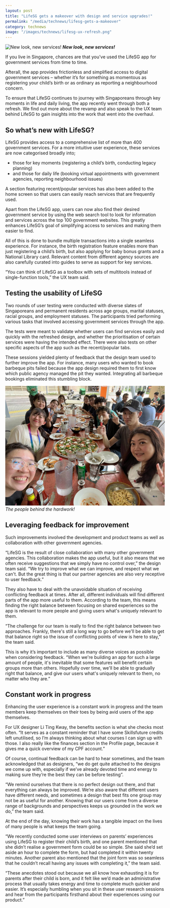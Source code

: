 ```yaml
---
layout: post
title: "LifeSG gets a makeover with design and service upgrades!"
permalink: "/media/technews/lifesg-gets-a-makeover"
category: technews
image: "/images/technews/lifesg-ux-refresh.png"
---
```


![New look, new services!](/images/technews/lifesg-ux-refresh.png)
***New look, new services!*** 

If you live in Singapore, chances are that you’ve used the LifeSG app for government services from time to time. 

Afterall, the app provides frictionless and simplified access to digital government services – whether it’s for something as momentous as registering your child’s birth or as ordinary as reporting a neighbourhood concern.  

To ensure that LifeSG continues to journey with Singaporeans through key moments in life and daily living, the app recently went through both a refresh. We find out more about the revamp and also speak to the UX team behind LifeSG to gain insights into the work that went into the overhaul. 

## So what’s new with LifeSG?
LifeSG provides access to a comprehensive list of more than 400 government services. For a more intuitive user experience, these services are now categorised broadly into;

- those for key moments (registering a child’s birth, conducting legacy planning) 
- and those for daily life (booking virtual appointments with government agencies, reporting neighbourhood issues) 

A section featuring recent/popular services has also been added to the home screen so that users can easily reach services that are frequently used. 

Apart from the LifeSG app, users can now also find their desired government service by using the web search tool to look for information and services across the top 100 government websites. This greatly enhances LifeSG’s goal of simplifying access to services and making them easier to find. 

All of this is done to bundle multiple transactions into a single seamless experience. For instance, the birth registration feature enables more than just registering a child’s birth, but also applying for baby bonus grants and a National Library card. Relevant content from different agency sources are also carefully curated into guides to serve as support for key services.

“You can think of LifeSG as a toolbox with sets of multitools instead of single-function tools,” the UX team said. 

## Testing the usability of LifeSG

Two rounds of user testing were conducted with diverse slates of Singaporeans and permanent residents across age groups, marital statuses, racial groups, and employment statuses. The participants tried performing various tasks that involved accessing government services through the app. 

The tests were meant to validate whether users can find services easily and quickly with the refreshed design, and whether the prioritisation of certain services were having the intended effect. There were also tests on other specific aspects of the app such as the recent/popular tabs. 

These sessions yielded plenty of feedback that the design team used to further improve the app. For instance, many users who wanted to book barbeque pits failed because the app design required them to first know which public agency managed the pit they wanted. Integrating all barbeque bookings eliminated this stumbling block. 

![The team behind the makeover](/images/technews/lifesg-ux-refresh2.jpg)
*The people behind the hardwork!* 

## Leveraging feedback for improvement

Such improvements involved the development and product teams as well as collaboration with other government agencies. 

“LifeSG is the result of close collaboration with many other government agencies. This collaboration makes the app useful, but it also means that we often receive suggestions that we simply have no control over,” the design team said. “We try to improve what we can improve, and respect what we can't. But the great thing is that our partner agencies are also very receptive to user feedback.”

They also have to deal with the unavoidable situation of receiving conflicting feedback at times. After all, different individuals will find different parts of the app more useful to them. According to the team, this means finding the right balance between focusing on shared experiences so the app is relevant to more people and giving users what's uniquely relevant to them. 

“The challenge for our team is really to find the right balance between two approaches. Frankly, there's still a long way to go before we'll be able to get that balance right so the issue of conflicting points of view is here to stay,” the team said. 

This is why it’s important to include as many diverse voices as possible when considering feedback. “When we're building an app for such a large amount of people, it's inevitable that some features will benefit certain groups more than others. Hopefully over time, we'll be able to gradually right that balance, and give our users what's uniquely relevant to them, no matter who they are.”

## Constant work in progress 

Enhancing the user experience is a constant work in progress and the team members keep themselves on their toes by being avid users of the app themselves. 

For UX designer Li Ting Kway, the benefits section is what she checks most often. “It serves as a constant reminder that I have some Skillsfuture credits left unutilised, so I’m always thinking about what courses I can sign up with those. I also really like the finances section in the Profile page, because it gives me a quick overview of my CPF account.”

Of course, continual feedback can be hard to hear sometimes, and the team acknowledged that as designers, “we do get quite attached to the designs we come up with, especially if we’ve already devoted time and energy to making sure they’re the best they can be before testing”.

“We remind ourselves that there is no perfect design out there, and that everything can always be improved. We’re also aware that different users have different needs, and sometimes a design that best fits one group may not be as useful for another. Knowing that our users come from a diverse range of backgrounds and perspectives keeps us grounded in the work we do,” the team said.

At the end of the day, knowing their work has a tangible impact on the lives of many people is what keeps the team going. 

“We recently conducted some user interviews on parents’ experiences using LifeSG to register their child’s birth, and one parent mentioned that she didn’t realise a government form could be so simple. She said she’d set aside an hour to complete the form, but had completed it within twenty minutes. Another parent also mentioned that the joint form was so seamless that he couldn’t recall having any issues with completing it,” the team said. 

“These anecdotes stood out because we all know how exhausting it is for parents after their child is born, and it felt like we’d made an administrative process that usually takes energy and time to complete much quicker and easier. It’s especially humbling when you sit in these user research sessions and hear from the participants firsthand about their experiences using our product.” 
